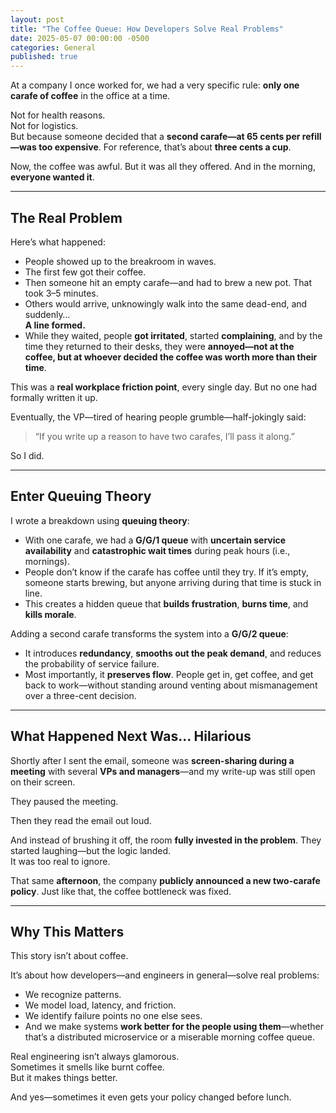 ```yaml
---
layout: post
title: "The Coffee Queue: How Developers Solve Real Problems"
date: 2025-05-07 00:00:00 -0500
categories: General
published: true
---
```

At a company I once worked for, we had a very specific rule: **only one carafe of coffee** in the office at a time.

Not for health reasons.  
Not for logistics.  
But because someone decided that a **second carafe—at 65 cents per refill—was too expensive**. For reference, that’s about **three cents a cup**.

Now, the coffee was awful. But it was all they offered. And in the morning, **everyone wanted it**.

---

## The Real Problem

Here’s what happened:

- People showed up to the breakroom in waves.
- The first few got their coffee.
- Then someone hit an empty carafe—and had to brew a new pot. That took 3–5 minutes.
- Others would arrive, unknowingly walk into the same dead-end, and suddenly…  
  **A line formed.**
- While they waited, people **got irritated**, started **complaining**, and by the time they returned to their desks, they were **annoyed—not at the coffee, but at whoever decided the coffee was worth more than their time**.

This was a **real workplace friction point**, every single day. But no one had formally written it up.

Eventually, the VP—tired of hearing people grumble—half-jokingly said:

> “If you write up a reason to have two carafes, I’ll pass it along.”

So I did.

---

## Enter Queuing Theory

I wrote a breakdown using **queuing theory**:

- With one carafe, we had a **G/G/1 queue** with **uncertain service availability** and **catastrophic wait times** during peak hours (i.e., mornings).
- People don’t know if the carafe has coffee until they try. If it’s empty, someone starts brewing, but anyone arriving during that time is stuck in line.
- This creates a hidden queue that **builds frustration**, **burns time**, and **kills morale**.

Adding a second carafe transforms the system into a **G/G/2 queue**:

- It introduces **redundancy**, **smooths out the peak demand**, and reduces the probability of service failure.
- Most importantly, it **preserves flow**. People get in, get coffee, and get back to work—without standing around venting about mismanagement over a three-cent decision.

---

## What Happened Next Was… Hilarious

Shortly after I sent the email, someone was **screen-sharing during a meeting** with several **VPs and managers**—and my write-up was still open on their screen.

They paused the meeting.

Then they read the email out loud.

And instead of brushing it off, the room **fully invested in the problem**. They started laughing—but the logic landed.  
It was too real to ignore.

That same **afternoon**, the company **publicly announced a new two-carafe policy**. Just like that, the coffee bottleneck was fixed.

---

## Why This Matters

This story isn’t about coffee.

It’s about how developers—and engineers in general—solve real problems:

- We recognize patterns.
- We model load, latency, and friction.
- We identify failure points no one else sees.
- And we make systems **work better for the people using them**—whether that’s a distributed microservice or a miserable morning coffee queue.

Real engineering isn’t always glamorous.  
Sometimes it smells like burnt coffee.  
But it makes things better.

And yes—sometimes it even gets your policy changed before lunch.